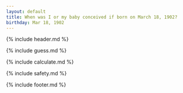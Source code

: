 ```yaml
---
layout: default
title: When was I or my baby conceived if born on March 18, 1902?
birthday: Mar 18, 1902
---
```


{% include header.md %}

{% include guess.md %}

{% include calculate.md %}

{% include safety.md %}

{% include footer.md %}



